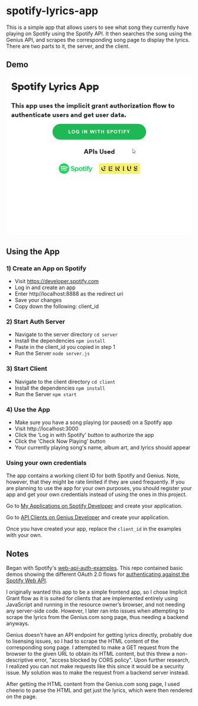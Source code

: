# spotify-lyrics-app

This is a simple app that allows users to see what song they currently have playing on Spotify using the Spotify API. It then searches the song using the Genius API, and scrapes the corresponding song page to display the lyrics. There are two parts to it, the server, and the client.

## Demo

![demo](./demo.gif)

## Using the App

### 1) Create an App on Spotify

- Visit https://developer.spotify.com
- Log in and create an app
- Enter http//localhost:8888 as the redirect uri
- Save your changes
- Copy down the following: client_id

### 2) Start Auth Server

- Navigate to the server directory `cd server`
- Install the dependencies `npm install`
- Paste in the client_id you copied in step 1
- Run the Server `node server.js`

### 3) Start Client

- Navigate to the client directory `cd client`
- Install the dependencies `npm install`
- Run the Server `npm start`

### 4) Use the App

- Make sure you have a song playing (or paused) on a Spotify app
- Visit http://localhost:3000
- Click the 'Log in with Spotify' button to authorize the app
- Click the 'Check Now Playing' button
- Your currently playing song's name, album art, and lyrics should appear

### Using your own credentials

The app contains a working client ID for both Spotify and Genius. Note, however, that they might be rate limited if they are used frequently. If you are planning to use the app for your own purposes, you should register your app and get your own credentials instead of using the ones in this project.

Go to [My Applications on Spotify Developer](https://developer.spotify.com/my-applications) and create your application.

Go to [API Clients on Genius Developer](https://genius.com/api-clients) and create your application.

Once you have created your app, replace the `client_id` in the examples with your own.

## Notes

Began with Spotify's [web-api-auth-examples](https://github.com/spotify/web-api-auth-examples). This repo contained basic demos showing the different OAuth 2.0 flows for [authenticating against the Spotify Web API](https://developer.spotify.com/web-api/authorization-guide/).

I originally wanted this app to be a simple frontend app, so I chose Implicit Grant flow as it is suited for clients that are implemented entirely using JavaScript and running in the resource owner’s browser, and not needing any server-side code. However, I later ran into issues when attempting to scrape the lyrics from the Genius.com song page, thus needing a backend anyways.

Genius doesn't have an API endpoint for getting lyrics directly, probably due to lisensing issues, so I had to scrape the HTML content of the corresponding song page. I attempted to make a GET request from the browser to the given URL to obtain its HTML content, but this threw a non-descriptive error, "access blocked by CORS policy". Upon further research, I realized you can not make requests like this since it would be a security issue. My solution was to make the request from a backend server instead.

After getting the HTML content from the Genius.com song page, I used cheerio to parse the HTML and get just the lyrics, which were then rendered on the page.
